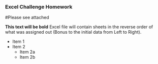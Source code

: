 ### Excel Challenge Homework
#Please see attached


**This text will be bold** Excel file will contain sheets in the reverse order of what was assigned out (Bonus to the initial data from Left to Right).

* Item 1
* Item 2
  * Item 2a
  * Item 2b
